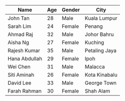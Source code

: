 | Name            | Age | Gender | City               |
|-----------------|-----|--------|--------------------|
| John Tan        | 28  | Male   | Kuala Lumpur       |
| Sarah Lim       | 24  | Female | Penang             |
| Ahmad Raj       | 32  | Male   | Johor Bahru        |
| Aisha Ng        | 27  | Female | Kuching            |
| Rajesh Kumar    | 35  | Male   | Petaling Jaya      |
| Hana Abdullah   | 29  | Female | Ipoh               |
| Wei Chen        | 31  | Male   | Malacca            |
| Siti Aminah     | 26  | Female | Kota Kinabalu      |
| David Lee       | 33  | Male   | George Town        |
| Farah Rahman    | 30  | Female | Shah Alam          |

